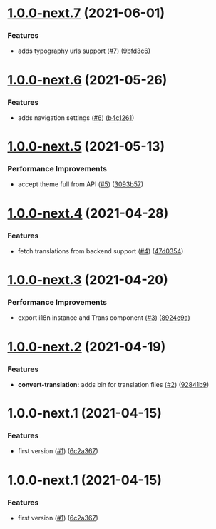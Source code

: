 # [1.0.0-next.7](https://github.com/APISuite/fe-base/compare/v1.0.0-next.6...v1.0.0-next.7) (2021-06-01)


### Features

* adds typography urls support ([#7](https://github.com/APISuite/fe-base/issues/7)) ([9bfd3c6](https://github.com/APISuite/fe-base/commit/9bfd3c6103049c66baadbe07a0b3f44caae55b76))

# [1.0.0-next.6](https://github.com/APISuite/fe-base/compare/v1.0.0-next.5...v1.0.0-next.6) (2021-05-26)


### Features

* adds navigation settings ([#6](https://github.com/APISuite/fe-base/issues/6)) ([b4c1261](https://github.com/APISuite/fe-base/commit/b4c1261df9cfa9eade9e88b4e8fa978d8932635e))

# [1.0.0-next.5](https://github.com/APISuite/fe-base/compare/v1.0.0-next.4...v1.0.0-next.5) (2021-05-13)


### Performance Improvements

* accept theme full from API ([#5](https://github.com/APISuite/fe-base/issues/5)) ([3093b57](https://github.com/APISuite/fe-base/commit/3093b578d20287d1938002f0bf2132fc911a3986))

# [1.0.0-next.4](https://github.com/APISuite/fe-base/compare/v1.0.0-next.3...v1.0.0-next.4) (2021-04-28)


### Features

* fetch translations from backend support ([#4](https://github.com/APISuite/fe-base/issues/4)) ([47d0354](https://github.com/APISuite/fe-base/commit/47d03546879f83d7253ab90552b913b57f992ac9))

# [1.0.0-next.3](https://github.com/APISuite/fe-base/compare/v1.0.0-next.2...v1.0.0-next.3) (2021-04-20)


### Performance Improvements

* export i18n instance and Trans component ([#3](https://github.com/APISuite/fe-base/issues/3)) ([8924e9a](https://github.com/APISuite/fe-base/commit/8924e9a235eeda98e0fc4db1b5e62b3df1a7bd30))

# [1.0.0-next.2](https://github.com/APISuite/fe-base/compare/v1.0.0-next.1...v1.0.0-next.2) (2021-04-19)


### Features

* **convert-translation:** adds bin for translation files ([#2](https://github.com/APISuite/fe-base/issues/2)) ([92841b9](https://github.com/APISuite/fe-base/commit/92841b9e52e350b37b4b3a50b7aa77141ca2222f))

# 1.0.0-next.1 (2021-04-15)


### Features

* first version ([#1](https://github.com/APISuite/fe-base/issues/1)) ([6c2a367](https://github.com/APISuite/fe-base/commit/6c2a367d57ca3c31236554fe0baba7afcc895ac9))

# 1.0.0-next.1 (2021-04-15)


### Features

* first version ([#1](https://github.com/APISuite/fe-base/issues/1)) ([6c2a367](https://github.com/APISuite/fe-base/commit/6c2a367d57ca3c31236554fe0baba7afcc895ac9))
